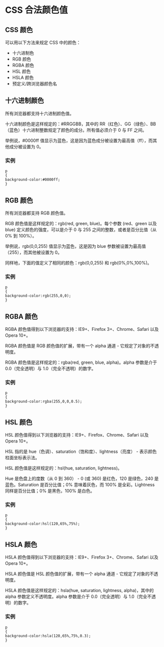 # CSS 合法颜色值

## CSS 颜色

可以用以下方法来规定 CSS 中的颜色：

*   十六进制色
*   RGB 颜色
*   RGBA 颜色
*   HSL 颜色
*   HSLA 颜色
*   预定义/跨浏览器颜色名

## 十六进制颜色

所有浏览器都支持十六进制颜色值。

十六进制颜色是这样规定的：#RRGGBB，其中的 RR（红色）、GG（绿色）、BB（蓝色）十六进制整数规定了颜色的成分。所有值必须介于 0 与 FF 之间。

举例说，#0000ff 值显示为蓝色，这是因为蓝色成分被设置为最高值（ff），而其他成分被设置为 0。

### 实例

```
p
{
background-color:#0000ff;
}

```

## RGB 颜色

所有浏览器都支持 RGB 颜色值。

RGB 颜色值是这样规定的：rgb(red, green, blue)。每个参数 (red、green 以及 blue) 定义颜色的强度，可以是介于 0 与 255 之间的整数，或者是百分比值（从 0% 到 100%）。

举例说，rgb(0,0,255) 值显示为蓝色，这是因为 blue 参数被设置为最高值（255），而其他被设置为 0。

同样地，下面的值定义了相同的颜色：rgb(0,0,255) 和 rgb(0%,0%,100%)。

### 实例

```
p
{
background-color:rgb(255,0,0);
}

```

## RGBA 颜色

RGBA 颜色值得到以下浏览器的支持：IE9+、Firefox 3+、Chrome、Safari 以及 Opera 10+。

RGBA 颜色值是 RGB 颜色值的扩展，带有一个 alpha 通道 - 它规定了对象的不透明度。

RGBA 颜色值是这样规定的：rgba(red, green, blue, alpha)。alpha 参数是介于 0.0（完全透明）与 1.0（完全不透明）的数字。

### 实例

```
p
{
background-color:rgba(255,0,0,0.5);
}

```

## HSL 颜色

HSL 颜色值得到以下浏览器的支持：IE9+、Firefox、Chrome、Safari 以及 Opera 10+。

HSL 指的是 hue（色调）、saturation（饱和度）、lightness（亮度） - 表示颜色柱面坐标表示法。

HSL 颜色值是这样规定的：hsl(hue, saturation, lightness)。

Hue 是色盘上的度数（从 0 到 360） - 0 (或 360) 是红色，120 是绿色，240 是蓝色。Saturation 是百分比值；0% 意味着灰色，而 100% 是全彩。Lightness 同样是百分比值；0% 是黑色，100% 是白色。

### 实例

```
p
{
background-color:hsl(120,65%,75%);
}

```

## HSLA 颜色

HSLA 颜色值得到以下浏览器的支持：IE9+、Firefox 3+、Chrome、Safari 以及 Opera 10+。

HSLA 颜色值是 HSL 颜色值的扩展，带有一个 alpha 通道 - 它规定了对象的不透明度。

HSLA 颜色值是这样规定的：hsla(hue, saturation, lightness, alpha)，其中的 alpha 参数定义不透明度。alpha 参数是介于 0.0（完全透明）与 1.0（完全不透明）的数字。

### 实例

```
p
{
background-color:hsla(120,65%,75%,0.3);
}

```

